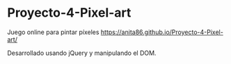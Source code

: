 # Proyecto-4-Pixel-art
Juego online para pintar píxeles https://anita86.github.io/Proyecto-4-Pixel-art/ 

Desarrollado usando jQuery y manipulando el DOM.
